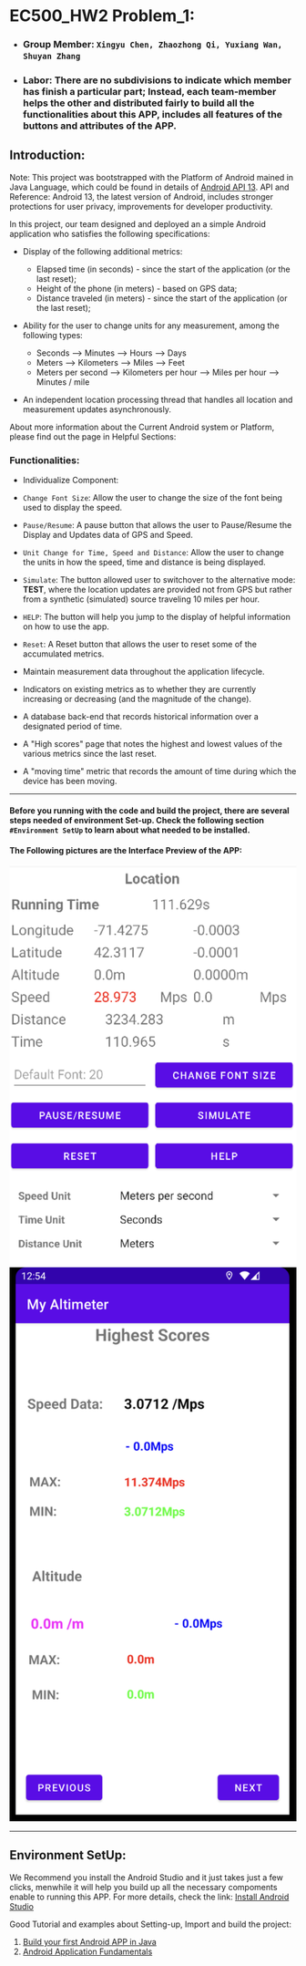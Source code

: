# EC500_HW2 Problem_1: 

- ### **Group Member:** `Xingyu Chen, Zhaozhong Qi, Yuxiang Wan, Shuyan Zhang`

- ### **Labor:** There are no subdivisions to indicate which member has finish a particular part; Instead, each team-member helps the other and distributed fairly to build all the functionalities about this APP, includes all features of the buttons and attributes of the APP. 


## Introduction:

Note: This project was bootstrapped with the Platform of Android mained in Java Language, which could be found in details of [Android API 13](https://developer.android.com/about). API and Reference: Android 13, the latest version of Android, includes stronger protections for user privacy, improvements for developer productivity.


In this project, our team designed and deployed an a simple Android application who satisfies the following specifications:

- Display of the following additional metrics:
  - Elapsed time (in seconds) - since the start of the application (or the last reset);
  - Height of the phone (in meters) - based on GPS data;
  - Distance traveled (in meters) - since the start of the application (or the last reset);
  
- Ability for the user to change units for any measurement, among the following types:
  - Seconds ⟶ Minutes ⟶ Hours ⟶ Days
  - Meters ⟶ Kilometers ⟶ Miles ⟶ Feet
  - Meters per second ⟶ Kilometers per hour ⟶ Miles per hour ⟶ Minutes / mile
  
- An independent location processing thread that handles all location and measurement updates asynchronously.

About more information about the Current Android system or Platform, please find out the page in Helpful Sections: 


### Functionalities: 

 - Individualize Component: 
-   `Change Font Size`: Allow the user to change the size of the font being used to display the speed.

-   `Pause/Resume`: A pause button that allows the user to Pause/Resume the Display and Updates data of GPS and Speed.

-   `Unit Change for Time, Speed and Distance`: Allow the user to change the units in how the speed, time and distance is being displayed.

-   `Simulate`: The button allowed user to switchover to the alternative mode: **TEST**, where the location updates are provided not from GPS but rather from a synthetic (simulated) source traveling 10 miles per hour.

-   `HELP`: The button will help you jump to the display of helpful information on how to use the app.

-   `Reset`: A Reset button that allows the user to reset some of the accumulated metrics.

-   Maintain measurement data throughout the application lifecycle.

-   Indicators on existing metrics as to whether they are currently increasing or decreasing (and the magnitude of the change).

-   A database back-end that records historical information over a designated period of time.

-   A "High scores" page that notes the highest and lowest values of the various metrics since the last reset.

-   A "moving time" metric that records the amount of time during which the device has been moving.

---

#### Before you running with the code and build the project, there are several steps needed of environment Set-up. Check the following section `#Environment SetUp` to learn about what needed to be installed.

#### The Following pictures are the Interface Preview of the APP: 

![Interface Preview_1](pic/Preview1.png) ![Interface Preview_2](pic/Preview2.png)


---

## Environment SetUp: 

We Recommend you install the Android Studio and it just takes just a few clicks, menwhile it will help you build up all the necessary compoments enable to running this APP. For more details, check the link: [Install Android Studio](https://developer.android.com/studio/install)


Good Tutorial and examples about Setting-up, Import and build the project: 

1. [Build your first Android APP in Java](https://developer.android.com/codelabs/build-your-first-android-app?hl=zh-cn#0)
2. [Android Application Fundamentals](https://developer.android.com/guide/components/fundamentals)




